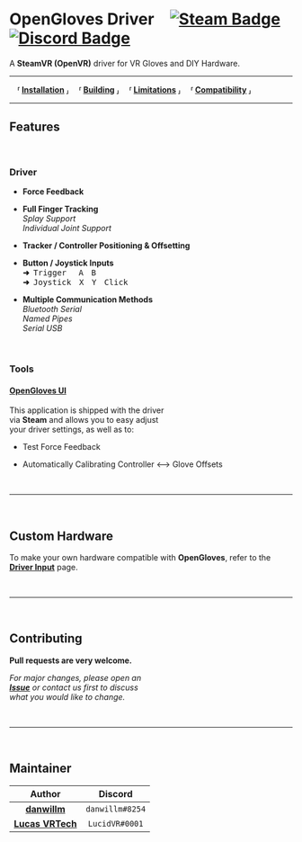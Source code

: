 # OpenGloves Driver [![Steam Badge]][Steam] [![Discord Badge]][Discord]

A **SteamVR (OpenVR)** driver for VR Gloves and DIY Hardware.<br>

---

 **⸢ [Installation] ⸥**
 **⸢ [Building] ⸥**
 **⸢ [Limitations] ⸥**
 **⸢ [Compatibility] ⸥**

---

## Features

<br>

### Driver

- **Force Feedback**

- **Full Finger Tracking** <br>
    *Splay Support* <br>
    *Individual Joint Support*

- **Tracker / Controller Positioning & Offsetting** <br>

- **Button / Joystick Inputs** <br>
    **➜** <kbd>Trigger</kbd>    <kbd>A</kbd> <kbd>B</kbd> <br>
    **➜** <kbd>Joystick</kbd> <kbd>X</kbd> <kbd>Y</kbd> <kbd>Click</kbd>

- **Multiple Communication Methods** <br>
    *Bluetooth Serial* <br>
    *Named Pipes* <br>
    *Serial USB*

<br>

### Tools

#### [OpenGloves UI]

This application is shipped with the driver <br>
via **Steam** and allows you to easy adjust <br>
your driver settings, as well as to:

- Test Force Feedback

- Automatically Calibrating Controller ⟷ Glove Offsets

<br>

---

<br>

## Custom Hardware

To make your own hardware compatible with **OpenGloves**, refer to the **[Driver Input]** page. <br>

<br>

---

<br>

## Contributing

**Pull requests are very welcome.**

*For major changes, please open an* <br>
***[Issue]*** *or contact us first to discuss* <br>
*what you would like to change.*

<br>

---

<br>

## Maintainer

| Author | Discord |
|:------:|:-------:|
| **[danwillm]** | `danwillm#8254` |
| **[Lucas VRTech]** | `LucidVR#0001` |




<!----------------------------------------------------------------------------->

[Steam Badge]: https://img.shields.io/badge/Steam-000000?style=for-the-badge&logo=steam&logoColor=white
[Discord Badge]: https://img.shields.io/badge/Discord-7289DA?style=for-the-badge&logo=discord&logoColor=white

[Discord]: https://discord.gg/lucidvr
[Steam]: https://store.steampowered.com/app/1574050/OpenGloves
[Steam Page]: https://store.steampowered.com/app/1574050/OpenGloves

[Installation]: docs/Installation.md
[Building]: docs/Building.md
[Limitations]: docs/Limitations.md
[Compatibility]: docs/Compatibility.md

[UI]: https://github.com/lucidVR/opengloves-ui
[OpenGloves UI]: https://github.com/lucidVR/opengloves-ui

[Driver Input]: https://github.com/LucidVR/opengloves-driver/wiki/Driver-Input

[Issue]: https://github.com/LucidVR/opengloves-driver/issues

[Danwillm]: https://github.com/danwillm
[Lucas VRTech]: https://github.com/lucas-vrtech

